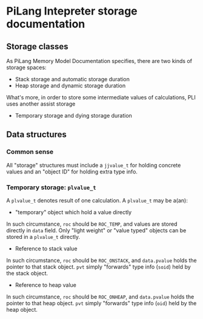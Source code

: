 # PiLang Intepreter storage documentation

## Storage classes
As PiLang Memory Model Documentation specifies, there are two kinds of
storage spaces:

* Stack storage and automatic storage duration
* Heap storage and dynamic storage duration

What's more, in order to store some intermediate values of calculations,
PLI uses another assist storage

* Temporary storage and dying storage duration

## Data structures
### Common sense
All "storage" structures must include a `jjvalue_t` for holding concrete
values and an "object ID" for holding extra type info.

### Temporary storage: `plvalue_t`
A `plvalue_t` denotes result of one calculation. A `plvalue_t` may be
a(an):

* "temporary" object which hold a value directly

In such circumstance, `roc` should be `ROC_TEMP`, and values are stored
directly in `data` field. Only "light weight" or "value typed" objects
can be stored in a `plvalue_t` directly.

* Reference to stack value

In such circumstance, `roc` should be `ROC_ONSTACK`, and `data.pvalue`
holds the pointer to that stack object. `pvt` simply "forwards" type
info (`soid`) held by the stack object.

* Reference to heap value

In such circumstance, `roc` should be `ROC_ONHEAP`, and `data.pvalue`
holds the pointer to that heap object. `pvt` simply "forwards" type info
(`oid`) held by the heap object.
